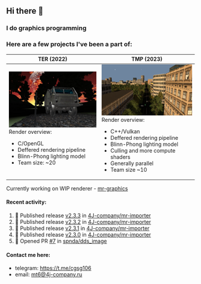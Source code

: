 ## Hi there 👋
### I do graphics programming
### Here are a few projects I've been a part of:  

TER (2022)            |  TMP (2023)
-------------------------|-------------------------
![](images/ter_screenshot_00_upscaled.webp) Render overview: <br><ul><li> C/OpenGL <li> Deffered rendering pipeline <li> Blinn-Phong lighting model <li> Team size: ~20 | ![](images/tmp_screenshot_01_upscaled.webp) Render overview: <br><ul><li> C++/Vulkan <li> Deffered rendering pipeline <li> Blinn-Phong lighting model <li> Culling and more compute shaders <li> Generally parallel <li> Team size ~10

Currently working on WIP renderer - [mr-graphics](https://github.com/4J-company/mr-graphics)  

#### Recent activity:
<!--START_SECTION:activity-->
1. 🚀 Published release [v2.3.3](https://github.com/4J-company/mr-importer/releases/tag/v2.3.3) in [4J-company/mr-importer](https://github.com/4J-company/mr-importer)
2. 🚀 Published release [v2.3.2](https://github.com/4J-company/mr-importer/releases/tag/v2.3.2) in [4J-company/mr-importer](https://github.com/4J-company/mr-importer)
3. 🚀 Published release [v2.3.1](https://github.com/4J-company/mr-importer/releases/tag/v2.3.1) in [4J-company/mr-importer](https://github.com/4J-company/mr-importer)
4. 🚀 Published release [v2.3.0](https://github.com/4J-company/mr-importer/releases/tag/v2.3.0) in [4J-company/mr-importer](https://github.com/4J-company/mr-importer)
5. 💪 Opened PR [#7](https://github.com/spnda/dds_image/pull/7) in [spnda/dds_image](https://github.com/spnda/dds_image)
<!--END_SECTION:activity-->

#### Contact me here:
 - telegram: https://t.me/cgsg106
 - email:    mt6@4j-company.ru
